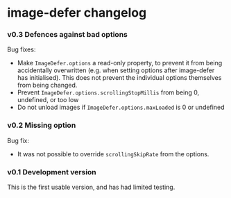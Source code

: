 # image-defer changelog

### v0.3 Defences against bad options

Bug fixes:

* Make `ImageDefer.options` a read-only property, to prevent it from being accidentally
  overwritten (e.g. when setting options after image-defer has initialised).
  This does not prevent the individual options themselves from being changed.
* Prevent `ImageDefer.options.scrollingStopMillis` from being 0, undefined, or too low
* Do not unload images if `ImageDefer.options.maxLoaded` is 0 or undefined

### v0.2 Missing option

Bug fix:

* It was not possible to override `scrollingSkipRate` from the options.

### v0.1 Development version

This is the first usable version, and has had limited testing.
